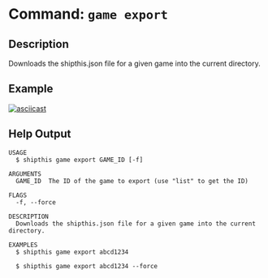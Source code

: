 # Command: `game export`

## Description

Downloads the shipthis.json file for a given game into the current directory.

## Example

[![asciicast](https://asciinema.org/a/kAclG6bghhwuXWP4E5NUssAfA.svg)](https://asciinema.org/a/kAclG6bghhwuXWP4E5NUssAfA#shipthis-col100row32)

## Help Output

```
USAGE
  $ shipthis game export GAME_ID [-f]

ARGUMENTS
  GAME_ID  The ID of the game to export (use "list" to get the ID)

FLAGS
  -f, --force

DESCRIPTION
  Downloads the shipthis.json file for a given game into the current directory.

EXAMPLES
  $ shipthis game export abcd1234

  $ shipthis game export abcd1234 --force
```